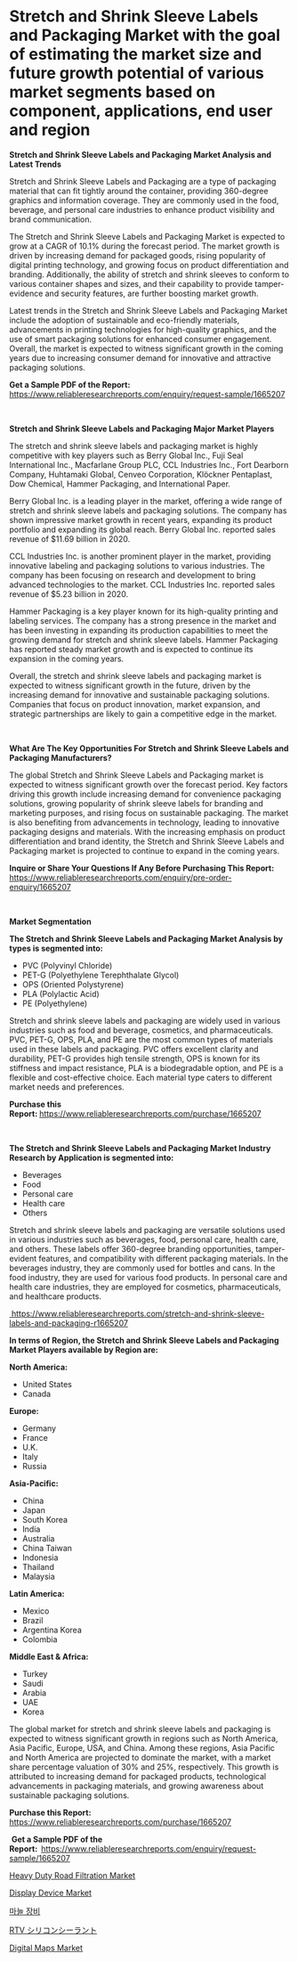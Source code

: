 <p><h1>Stretch and Shrink Sleeve Labels and Packaging Market with the goal of estimating the market size and future growth potential of various market segments based on component, applications, end user and region</h1></p><p><strong>Stretch and Shrink Sleeve Labels and Packaging Market Analysis and Latest Trends</strong></p>
<p><p>Stretch and Shrink Sleeve Labels and Packaging are a type of packaging material that can fit tightly around the container, providing 360-degree graphics and information coverage. They are commonly used in the food, beverage, and personal care industries to enhance product visibility and brand communication.</p><p>The Stretch and Shrink Sleeve Labels and Packaging Market is expected to grow at a CAGR of 10.1% during the forecast period. The market growth is driven by increasing demand for packaged goods, rising popularity of digital printing technology, and growing focus on product differentiation and branding. Additionally, the ability of stretch and shrink sleeves to conform to various container shapes and sizes, and their capability to provide tamper-evidence and security features, are further boosting market growth.</p><p>Latest trends in the Stretch and Shrink Sleeve Labels and Packaging Market include the adoption of sustainable and eco-friendly materials, advancements in printing technologies for high-quality graphics, and the use of smart packaging solutions for enhanced consumer engagement. Overall, the market is expected to witness significant growth in the coming years due to increasing consumer demand for innovative and attractive packaging solutions.</p></p>
<p><strong>Get a Sample PDF of the Report:&nbsp;</strong> <a href="https://www.reliableresearchreports.com/enquiry/request-sample/1665207">https://www.reliableresearchreports.com/enquiry/request-sample/1665207</a></p>
<p>&nbsp;</p>
<p><strong>Stretch and Shrink Sleeve Labels and Packaging Major Market Players</strong></p>
<p><p>The stretch and shrink sleeve labels and packaging market is highly competitive with key players such as Berry Global Inc., Fuji Seal International Inc., Macfarlane Group PLC, CCL Industries Inc., Fort Dearborn Company, Huhtamaki Global, Cenveo Corporation, Klöckner Pentaplast, Dow Chemical, Hammer Packaging, and International Paper.</p><p>Berry Global Inc. is a leading player in the market, offering a wide range of stretch and shrink sleeve labels and packaging solutions. The company has shown impressive market growth in recent years, expanding its product portfolio and expanding its global reach. Berry Global Inc. reported sales revenue of $11.69 billion in 2020.</p><p>CCL Industries Inc. is another prominent player in the market, providing innovative labeling and packaging solutions to various industries. The company has been focusing on research and development to bring advanced technologies to the market. CCL Industries Inc. reported sales revenue of $5.23 billion in 2020.</p><p>Hammer Packaging is a key player known for its high-quality printing and labeling services. The company has a strong presence in the market and has been investing in expanding its production capabilities to meet the growing demand for stretch and shrink sleeve labels. Hammer Packaging has reported steady market growth and is expected to continue its expansion in the coming years.</p><p>Overall, the stretch and shrink sleeve labels and packaging market is expected to witness significant growth in the future, driven by the increasing demand for innovative and sustainable packaging solutions. Companies that focus on product innovation, market expansion, and strategic partnerships are likely to gain a competitive edge in the market.</p></p>
<p>&nbsp;</p>
<p><strong>What Are The Key Opportunities For Stretch and Shrink Sleeve Labels and Packaging Manufacturers?</strong></p>
<p><p>The global Stretch and Shrink Sleeve Labels and Packaging market is expected to witness significant growth over the forecast period. Key factors driving this growth include increasing demand for convenience packaging solutions, growing popularity of shrink sleeve labels for branding and marketing purposes, and rising focus on sustainable packaging. The market is also benefiting from advancements in technology, leading to innovative packaging designs and materials. With the increasing emphasis on product differentiation and brand identity, the Stretch and Shrink Sleeve Labels and Packaging market is projected to continue to expand in the coming years.</p></p>
<p><strong>Inquire or Share Your Questions If Any Before Purchasing This Report:</strong> <a href="https://www.reliableresearchreports.com/enquiry/pre-order-enquiry/1665207">https://www.reliableresearchreports.com/enquiry/pre-order-enquiry/1665207</a></p>
<p>&nbsp;</p>
<p><strong>Market Segmentation</strong></p>
<p><strong>The Stretch and Shrink Sleeve Labels and Packaging Market Analysis by types is segmented into:</strong></p>
<p><ul><li>PVC (Polyvinyl Chloride)</li><li>PET-G (Polyethylene Terephthalate Glycol)</li><li>OPS (Oriented Polystyrene)</li><li>PLA (Polylactic Acid)</li><li>PE (Polyethylene)</li></ul></p>
<p><p>Stretch and shrink sleeve labels and packaging are widely used in various industries such as food and beverage, cosmetics, and pharmaceuticals. PVC, PET-G, OPS, PLA, and PE are the most common types of materials used in these labels and packaging. PVC offers excellent clarity and durability, PET-G provides high tensile strength, OPS is known for its stiffness and impact resistance, PLA is a biodegradable option, and PE is a flexible and cost-effective choice. Each material type caters to different market needs and preferences.</p></p>
<p><strong>Purchase this Report:&nbsp;</strong><a href="https://www.reliableresearchreports.com/purchase/1665207">https://www.reliableresearchreports.com/purchase/1665207</a></p>
<p>&nbsp;</p>
<p><strong>The Stretch and Shrink Sleeve Labels and Packaging Market Industry Research by Application is segmented into:</strong></p>
<p><ul><li>Beverages</li><li>Food</li><li>Personal care</li><li>Health care</li><li>Others</li></ul></p>
<p><p>Stretch and shrink sleeve labels and packaging are versatile solutions used in various industries such as beverages, food, personal care, health care, and others. These labels offer 360-degree branding opportunities, tamper-evident features, and compatibility with different packaging materials. In the beverages industry, they are commonly used for bottles and cans. In the food industry, they are used for various food products. In personal care and health care industries, they are employed for cosmetics, pharmaceuticals, and healthcare products.</p></p>
<p><a href="https://www.reliableresearchreports.com/stretch-and-shrink-sleeve-labels-and-packaging-r1665207">&nbsp;https://www.reliableresearchreports.com/stretch-and-shrink-sleeve-labels-and-packaging-r1665207</a></p>
<p><strong>In terms of Region, the Stretch and Shrink Sleeve Labels and Packaging Market Players available by Region are:</strong></p>
<p>
    <p> <strong> North America: </strong>
        <ul>
            <li>United States</li>
            <li>Canada</li>
        </ul>
        </p> 
    <p> <strong> Europe: </strong>
        <ul>
            <li>Germany</li>
            <li>France</li>
            <li>U.K.</li>
            <li>Italy</li>
            <li>Russia</li>
        </ul>
        </p> 
    <p> <strong> Asia-Pacific: </strong>
        <ul>
            <li>China</li>
            <li>Japan</li>
            <li>South Korea</li>
            <li>India</li>
            <li>Australia</li>
            <li>China Taiwan</li>
            <li>Indonesia</li>
            <li>Thailand</li>
            <li>Malaysia</li>
        </ul>
        </p> 
    <p> <strong> Latin America: </strong>
        <ul>
            <li>Mexico</li>
            <li>Brazil</li>
            <li>Argentina Korea</li>
            <li>Colombia</li>
        </ul>
        </p> 
    <p> <strong> Middle East & Africa: </strong>
        <ul>
            <li>Turkey</li>
            <li>Saudi</li>
            <li>Arabia</li>
            <li>UAE</li>
            <li>Korea</li>
        </ul>
    </p>
    </p>
<p><p>The global market for stretch and shrink sleeve labels and packaging is expected to witness significant growth in regions such as North America, Asia Pacific, Europe, USA, and China. Among these regions, Asia Pacific and North America are projected to dominate the market, with a market share percentage valuation of 30% and 25%, respectively. This growth is attributed to increasing demand for packaged products, technological advancements in packaging materials, and growing awareness about sustainable packaging solutions.</p></p>
<p><strong>Purchase this Report: </strong><a href="https://www.reliableresearchreports.com/purchase/1665207">https://www.reliableresearchreports.com/purchase/1665207</a></p>
<p>&nbsp;<strong>Get a Sample PDF of the Report:&nbsp;&nbsp;</strong><a href="https://www.reliableresearchreports.com/enquiry/request-sample/1665207">https://www.reliableresearchreports.com/enquiry/request-sample/1665207</a></p>
<p><strong></strong></p>
<p><p><a href="https://github.com/jodemen/Market-Research-Report-List-2/blob/main/heavy-duty-road-filtration-market.md">Heavy Duty Road Filtration Market</a></p><p><a href="https://www.linkedin.com/pulse/display-device-market-report-reveals-latest-trends-growth-9fmpf">Display Device Market</a></p><p><a href="https://medium.com/@kelsiorphy/%EB%8C%80%ED%8C%8C%EC%9E%A5%EB%B9%84-%EC%8B%9C%EC%9E%A5-%EC%8B%9C%EC%9E%A5-cagr-%EC%8B%9C%EC%9E%A5-%EB%8F%99%ED%96%A5-%EB%B0%8F-%EC%84%B1%EC%9E%A5-%EC%A0%84%EB%9E%B5%EC%97%90-%EB%8C%80%ED%95%9C-%ED%86%B5%EC%B0%B0%EB%A0%A5-facc1512e987">마늘 장비</a></p><p><a href="https://github.com/dzy793153605/Market-Research-Report-List-2/blob/main/234496357013.md">RTV シリコンシーラント</a></p><p><a href="https://www.linkedin.com/pulse/digital-maps-market-analysis-its-cagr-segmentation-global-xppbf">Digital Maps Market</a></p></p>